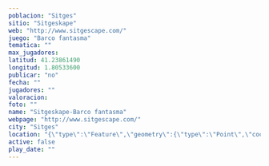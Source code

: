 ```yaml
---
poblacion: "Sitges"
sitio: "Sitgeskape"
web: "http://www.sitgescape.com/"
juego: "Barco fantasma"
tematica: ""
max_jugadores: 
latitud: 41.23861490
longitud: 1.80533600
publicar: "no"
fecha: ""
jugadores: ""
valoracion: 
foto: ""
name: "Sitgeskape-Barco fantasma"
webpage: "http://www.sitgescape.com/"
city: "Sitges"
location: "{\"type\":\"Feature\",\"geometry\":{\"type\":\"Point\",\"coordinates\":[\"41,23861490\",\"1,80533600\"]}}"
active: false
play_date: ""
---
```

